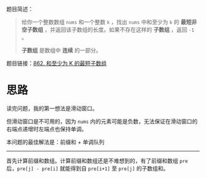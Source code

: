 题目简述：

> 给你一个整数数组 `nums` 和一个整数 `k` ，找出 `nums` 中和至少为 `k` 的 **最短非空子数组** ，并返回该子数组的长度。如果不存在这样的 **子数组** ，返回 `-1` 。
>
> **子数组** 是数组中 **连续** 的一部分。

题目链接：[862. 和至少为 K 的最短子数组](https://leetcode.cn/problems/shortest-subarray-with-sum-at-least-k/)

# 思路

读完问题，我的第一想法是滑动窗口。

但滑动窗口是不可用的，因为 `nums` 内的元素可能是负数，无法保证在滑动窗口的右端点递增时左端点也保持单调。

本问题的最佳解法是：前缀和 + 单调队列

---

首先计算前缀和数组。计算前缀和数组还是不难想到的，有了前缀和数组 `pre` 后，`pre[j] - pre[i]` 就能得到自 `pre[i+1]` 至 `pre[j]` 的子数组和。

